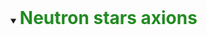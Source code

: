 
<details open id="NS-axions">
<summary><span style="font-size:2em;font-weight:bold;color:#228B22;">Neutron stars axions</span></summary>
</details>
<div class="green-line"></div>
